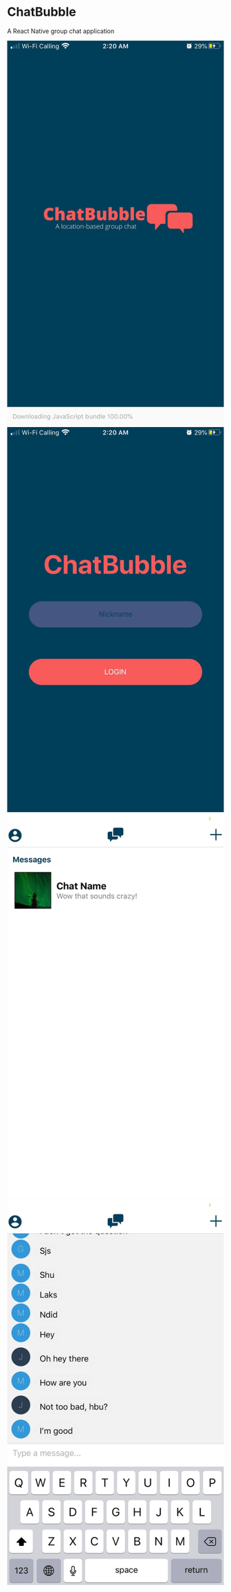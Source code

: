 # ChatBubble
A React Native group chat application

![Screenshot](https://github.com/MohamedBengezi/ChatBubble/blob/master/106645534_212633016540438_2190814112486571932_n.jpg)
![Screenshot](https://github.com/MohamedBengezi/ChatBubble/blob/master/106413159_619377142264581_8149295661279735167_n.jpg)
![Screenshot](https://github.com/MohamedBengezi/ChatBubble/blob/master/homescreen.jpg)
![Screenshot](https://github.com/MohamedBengezi/ChatBubble/blob/master/chat.jpg)
